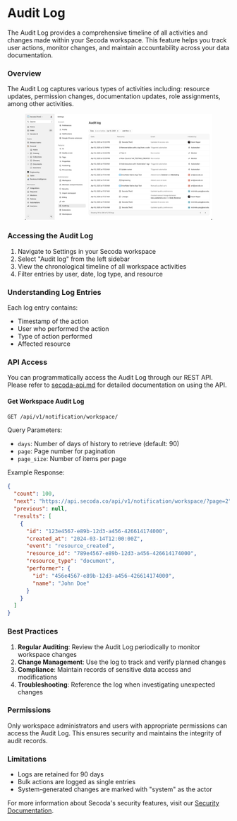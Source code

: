 # Audit Log

The Audit Log provides a comprehensive timeline of all activities and changes made within your Secoda workspace. This feature helps you track user actions, monitor changes, and maintain accountability across your data documentation.

### Overview

The Audit Log captures various types of activities including: resource updates, permission changes, documentation updates, role assignments, among other activities.

<figure><img src="../.gitbook/assets/image (1).png" alt=""><figcaption></figcaption></figure>

### Accessing the Audit Log

1. Navigate to Settings in your Secoda workspace
2. Select "Audit log" from the left sidebar
3. View the chronological timeline of all workspace activities
4. Filter entries by user, date, log type, and resource

### Understanding Log Entries

Each log entry contains:

* Timestamp of the action
* User who performed the action
* Type of action performed
* Affected resource

### API Access

You can programmatically access the Audit Log through our REST API. Please refer to [secoda-api.md](../secoda-api.md "mention") for detailed documentation on using the API.

#### Get Workspace Audit Log

```http
GET /api/v1/notification/workspace/
```

Query Parameters:

* `days`: Number of days of history to retrieve (default: 90)
* `page`: Page number for pagination
* `page_size`: Number of items per page

Example Response:

```json
{
  "count": 100,
  "next": "https://api.secoda.co/api/v1/notification/workspace/?page=2",
  "previous": null,
  "results": [
    {
      "id": "123e4567-e89b-12d3-a456-426614174000",
      "created_at": "2024-03-14T12:00:00Z",
      "event": "resource_created",
      "resource_id": "789e4567-e89b-12d3-a456-426614174000",
      "resource_type": "document",
      "performer": {
        "id": "456e4567-e89b-12d3-a456-426614174000",
        "name": "John Doe"
      }
    }
  ]
}
```

### Best Practices

1. **Regular Auditing**: Review the Audit Log periodically to monitor workspace changes
2. **Change Management**: Use the log to track and verify planned changes
3. **Compliance**: Maintain records of sensitive data access and modifications
4. **Troubleshooting**: Reference the log when investigating unexpected changes

### Permissions

Only workspace administrators and users with appropriate permissions can access the Audit Log. This ensures security and maintains the integrity of audit records.

### Limitations

* Logs are retained for 90 days
* Bulk actions are logged as single entries
* System-generated changes are marked with "system" as the actor

For more information about Secoda's security features, visit our [Security Documentation](https://docs.secoda.co/security).
